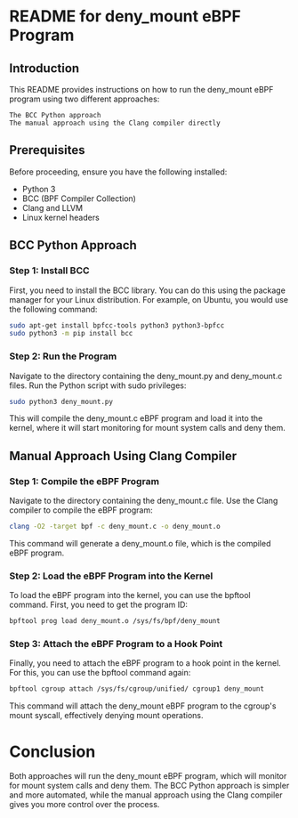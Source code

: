 # README for deny_mount eBPF Program
## Introduction

This README provides instructions on how to run the deny_mount eBPF program using two different approaches:

    The BCC Python approach
    The manual approach using the Clang compiler directly

## Prerequisites

Before proceeding, ensure you have the following installed:

  -  Python 3
  -  BCC (BPF Compiler Collection)
  -  Clang and LLVM
  -  Linux kernel headers

## BCC Python Approach
### Step 1: Install BCC

First, you need to install the BCC library. You can do this using the package manager for your Linux distribution. For example, on Ubuntu, you would use the following command:
```bash
sudo apt-get install bpfcc-tools python3 python3-bpfcc
sudo python3 -m pip install bcc
```

### Step 2: Run the Program
Navigate to the directory containing the deny_mount.py and deny_mount.c files. Run the Python script with sudo privileges:
```bash
sudo python3 deny_mount.py
```
This will compile the deny_mount.c eBPF program and load it into the kernel, where it will start monitoring for mount system calls and deny them.

## Manual Approach Using Clang Compiler
### Step 1: Compile the eBPF Program
Navigate to the directory containing the deny_mount.c file. Use the Clang compiler to compile the eBPF program:
```bash
clang -O2 -target bpf -c deny_mount.c -o deny_mount.o
```
This command will generate a deny_mount.o file, which is the compiled eBPF program.
### Step 2: Load the eBPF Program into the Kernel
To load the eBPF program into the kernel, you can use the bpftool command. First, you need to get the program ID:
```bash
bpftool prog load deny_mount.o /sys/fs/bpf/deny_mount
```

### Step 3: Attach the eBPF Program to a Hook Point

Finally, you need to attach the eBPF program to a hook point in the kernel. For this, you can use the bpftool command again:

```bash
bpftool cgroup attach /sys/fs/cgroup/unified/ cgroup1 deny_mount
```
This command will attach the deny_mount eBPF program to the cgroup's mount syscall, effectively denying mount operations.

# Conclusion
Both approaches will run the deny_mount eBPF program, which will monitor for mount system calls and deny them. The BCC Python approach is simpler and more automated, while the manual approach using the Clang compiler gives you more control over the process. 